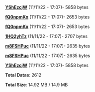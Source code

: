 [**YShEzcjW**](/data/YShEzcjW.txt) (11/11/22 - 17:07)- 5858 bytes

[**fQ0npmKx**](/data/fQ0npmKx.txt) (11/11/22 - 17:07)- 2653 bytes

[**fQ0npmKx**](/data/fQ0npmKx.txt) (11/11/22 - 17:07)- 2653 bytes

[**1HQ2yhTz**](/data/1HQ2yhTz.txt) (11/11/22 - 17:07)- 2707 bytes

[**m8FSHPuc**](/data/m8FSHPuc.txt) (11/11/22 - 17:07)- 2635 bytes

[**m8FSHPuc**](/data/m8FSHPuc.txt) (11/11/22 - 17:07)- 2635 bytes

[**YShEzcjW**](/data/YShEzcjW.txt) (11/11/22 - 17:07)- 5858 bytes

**Total Datas**: 2612

**Total Size**: 14.92 MB / 14.9 MB